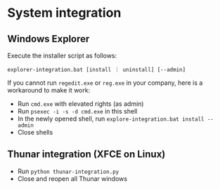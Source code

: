 # System integration #

## Windows Explorer ##

Execute the installer script as follows:

```
explorer-integration.bat [install ｜ uninstall] [--admin]
```

If you cannot run `regedit.exe` or `reg.exe` in your company, here is a workaround to make it work:
- Run `cmd.exe` with elevated rights (as admin)
- Run `psexec -i -s -d cmd.exe` in this shell
- In the newly opened shell, run `explore-integration.bat install --admin`
- Close shells


## Thunar integration (XFCE on Linux) ##

- Run `python thunar-integration.py`
- Close and reopen all Thunar windows
